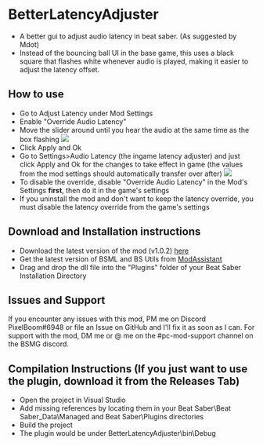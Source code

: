 # BetterLatencyAdjuster
- A better gui to adjust audio latency in beat saber. (As suggested by Mdot)
- Instead of the bouncing ball UI in the base game, this uses a black square that flashes white whenever audio is played, 
making it easier to adjust the latency offset.

## How to use
- Go to Adjust Latency under Mod Settings
- Enable "Override Audio Latency"
- Move the slider around until you hear the audio at the same time as the box flashing
![](https://i.imgur.com/Cy8JxE5.png)
- Click Apply and Ok
- Go to Settings>Audio Latency (the ingame latency adjuster) and just click Apply and Ok for the changes to take effect in game (the values from the mod settings should automatically transfer over after)
![](https://i.imgur.com/JHhxjVc.png)
- To disable the override, disable "Override Audio Latency" in the Mod's Settings **first**, then do it in the game's settings
- If you uninstall the mod and don't want to keep the latency override, you must disable the latency override from the game's settings

## Download and Installation instructions
- Download the latest version of the mod (v1.0.2) [here](https://github.com/rithik-b/BetterLatencyAdjuster/releases/tag/1.0.2 "here")
- Get the latest version of BSML and BS Utils from [ModAssistant](https://github.com/Assistant/ModAssistant "ModAssistant")
- Drag and drop the dll file into the "Plugins" folder of your Beat Saber Installation Directory

## Issues and Support
If you encounter any issues with this mod, PM me on Discord PixelBoom#6948 or file an Issue on GitHub and I'll fix it as soon as I can.
For support with the mod, DM me or @ me on the #pc-mod-support channel on the BSMG discord.

## Compilation Instructions (If you just want to use the plugin, download it from the Releases Tab)
- Open the project in Visual Studio
- Add missing references by locating them in your Beat Saber\Beat Saber_Data\Managed and Beat Saber\Plugins directories
- Build the project
- The plugin would be under BetterLatencyAdjuster\bin\Debug
